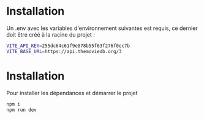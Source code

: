 # Installation

Un .env avec les variables d'environnement suivantes est requis, ce dernier doit être créé à la racine du projet :

```bash
VITE_API_KEY=255dc64c61f9e878b55f63f276f0ec7b
VITE_BASE_URL=https://api.themoviedb.org/3
```

# Installation

Pour installer les dépendances et démarrer le projet

```bash
npm i
npm run dev
```